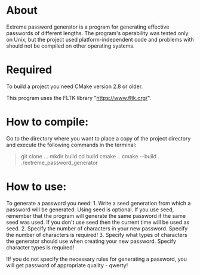 # About
Extreme password generator is a program for generating effective passwords of
different lengths. The program's operability was tested only on Unix, but the
project used platform-independent code and problems with should not be compiled
on other operating systems.

# Required
To build a project you need CMake version 2.8 or older.

This program uses the FLTK library "https://www.fltk.org/".

# How to compile:
Go to the directory where you want to place a copy of the project directory and
execute the following commands in the terminal:
> git clone ...
> mkdir build
> cd build
> cmake ..
> cmake --build .
> ./extreme_password_generator

# How to use:
To generate a password you need:
     1. Write a seed generation from which a password will be generated. Using
     seed is optional. If you use seed, remember that the program will generate
     the same password if the same seed was used. If you don't use seed then
     the current time will be used as seed.
     2. Specify the number of characters in your new password. Specify the
     number of characters is required!
     3. Specify what types of characters the generator should use when creating
     your new password. Specify character types is required!

!If you do not specify the necessary rules for generating a password, you will
get password of appropriate quality - qwerty!
